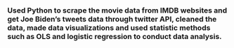 ### Used Python to scrape the movie data from IMDB websites and get Joe Biden’s tweets data through twitter API, cleaned the data, made data visualizations and used statistic methods such as OLS and logistic regression to conduct data analysis.
